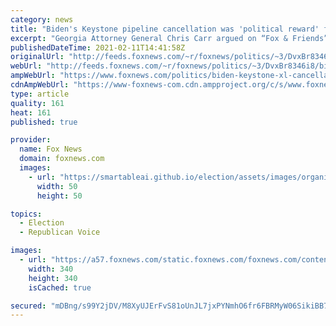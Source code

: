 ```yaml
---
category: news
title: "Biden's Keystone pipeline cancellation was 'political reward' for left-wing supporters: Georgia AG"
excerpt: "Georgia Attorney General Chris Carr argued on “Fox & Friends” on Thursday that President Biden's move to cancel the Keystone XL oil pipeline project was a “political reward for those that supported the Biden-Harris administration.”"
publishedDateTime: 2021-02-11T14:41:58Z
originalUrl: "http://feeds.foxnews.com/~r/foxnews/politics/~3/DvxBr8346i8/biden-keystone-xl-cancellation-real-world-impact-georgia-ag"
webUrl: "http://feeds.foxnews.com/~r/foxnews/politics/~3/DvxBr8346i8/biden-keystone-xl-cancellation-real-world-impact-georgia-ag"
ampWebUrl: "https://www.foxnews.com/politics/biden-keystone-xl-cancellation-real-world-impact-georgia-ag.amp"
cdnAmpWebUrl: "https://www-foxnews-com.cdn.ampproject.org/c/s/www.foxnews.com/politics/biden-keystone-xl-cancellation-real-world-impact-georgia-ag.amp"
type: article
quality: 161
heat: 161
published: true

provider:
  name: Fox News
  domain: foxnews.com
  images:
    - url: "https://smartableai.github.io/election/assets/images/organizations/foxnews.com-50x50.jpg"
      width: 50
      height: 50

topics:
  - Election
  - Republican Voice

images:
  - url: "https://a57.foxnews.com/static.foxnews.com/foxnews.com/content/uploads/2020/10/340/340/Talia-Kaplan.jpg?ve=1&tl=1"
    width: 340
    height: 340
    isCached: true

secured: "mDBng/s99Y2jDV/M8XyUJErFvS81oUnJL7jxPYNmhO6fr6FBRMyW06SikiBB7C2Z+0fdeg5Bbv7qn4QlPxsAtYgDGVSWwq/UJi38s3F+j/pQjCpRMhbo0Oe3SYNEcWVcd9vkAzByhBuhKkm0x3Fvll+dNsaekhTJJmyIWS1v2otKD4u1wWWGiuDG/GfQk33DrIrfVQDJOCxN59g70Nc0ecOZ2pN2eJZDfNgUNfnDRF8tqo6DO8EQq2yDmFLZ7/W+PYOfT+x4PWTNFWbHh2wrWeQJfYZ0Xv+Fa+i/+qHIWbD9KepbrhlXfxRbxgTMqdfFQ8rYGMvHU5NC6vf5flUQA7t3PKNeMWjgEZYz+/q8rnM=;9QXf0K0PUtk5sNfB5lTl7A=="
---
```


